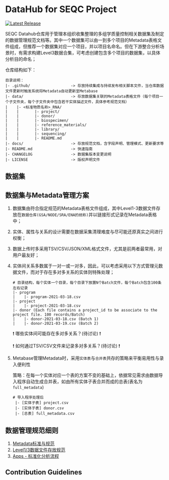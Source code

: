 # DataHub for SEQC Project

[![Latest Release](https://img.shields.io/github/release/biominer-lab/seqc-datahub.svg?label=Latest%20Release)](https://github.com/biominer-lab/seqc-datahub/releases)

SEQC Datahub仓库用于管理本组织收集整理的多组学质量控制相关数据集及制定的数据管理规范文档等。其中一个数据集可以由一到多个项目的Metadata表格文件组成，但推荐一个数据集对应一个项目，并以项目名命名。但在下游整合分析场景时，有需求构建Level3数据合集，可考虑创建包含多个项目的数据集，以具体分析目的命名；

仓库结构如下：

```
目录说明：
|- .github/                  -> 存放持续集成与持续发布相关脚本文件，当仓库数据文件更新时触发系统将Metadata自动更新至Metabase
|- data/                     -> 存放数据集关联的Metadata表格文件（每个项目一个子文件夹，每个子文件夹中包含若干实体描述文件，具体参考规范文档）
|    |- <标准物质名称>_RNA/
|    |       |- project/
|    |       |- donor/
|    |       |- biospecimen/
|    |       |- reference_materials/
|    |       |- library/
|    |       |- sequencing/
|    |       |- README.md
|- docs/                     -> 存放规范文档，含字段声明、管理模式、更新要求等
|- README.md                 -> 快速指南
|- CHANGELOG                 -> 数据集版本变更说明
|- LICENSE                   -> 版权声明文件
```

## 数据集

## 数据集与Metadata管理方案

1. 数据集由符合指定规范的Metadata表格文件组成，其中Level1-3数据文件存放在`数据仓库(GSA/NODE/SRA/ENA的统称)`并以链接形式记录在Metadata表格中；
2. 实体、属性与关系的设计需要在数据采集清理难度与尽可能还原真实之间进行权衡；
3. 数据上传时多采用TSV/CSV/JSON/XML格式文件，尤其是前两者最常用，对用户最友好；
4. 实体间关系多数属于一对一或一对多，因此，可以考虑采用以下方式管理元数据文件，而对于存在多对多关系的实体则特殊处理；

   ```
   # 目录结构，每个实体一个目录，每个目录下放置N个Batch文件，每个Batch包含100条左右记录
   |- program
   |    |- program-2021-03-18.csv
   |- project
   |    |- project-2021-03-18.csv
   |- donor (Each file contains a project_id to be associate to the project file. 100 records/Batch)
   |    |- donor-2021-03-18.csv (Batch 1)
   |    |- donor-2021-03-19.csv (Batch 2)
   ```

   :exclamation: 哪些实体间可能存在多对多关系？(待讨论) :exclamation:

   :exclamation: 如何通过TSV/CSV文件来记录多对多关系？(待讨论) :exclamation:

5. Metabase管理Metadata时，采用`实体表`与`合并表`共存的策略来平衡易用性与录入便利性
   
   策略：在每一个实体对应一个表的方案不变的基础上，依据常见需求由数据导入程序自动生成合并表，如由所有实体子表合并而成的总表(表名为`full_metadata`)

   ```
   # 导入程序处理后
    |- [实体子表] project.csv
    |- [实体子表] donor.csv
    |- [总表] full_metadata.csv
   ```

## 数据管理规范细则

1. [Metadata标准与规范](./docs/metadata.md)
2. [Level1/3数据文件存放规范](./docs/datafile.md)
3. [Apps - 标准化分析流程](./docs/apps.md)


## Contribution Guidelines